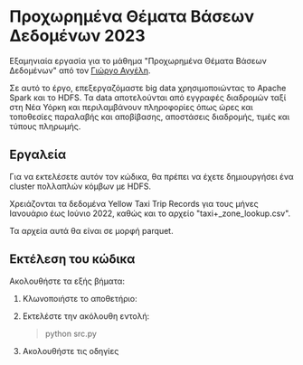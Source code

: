 # Προχωρημένα Θέματα Βάσεων Δεδομένων 2023

Εξαμηνιαία εργασία για το μάθημα "Προχωρημένα Θέματα Βάσεων Δεδομένων" από τον [Γιώργο Αγγέλη](https://github.com/ag-george).

Σε αυτό το έργο, επεξεργαζόμαστε big data χρησιμοποιώντας το Apache Spark και το HDFS. Τα data αποτελούνται από εγγραφές διαδρομών ταξί στη Νέα Υόρκη και περιλαμβάνουν πληροφορίες όπως ώρες και τοποθεσίες παραλαβής και αποβίβασης, αποστάσεις διαδρομής, τιμές και τύπους πληρωμής.

## Εργαλεία

Για να εκτελέσετε αυτόν τον κώδικα, θα πρέπει να έχετε δημιουργήσει ένα     cluster πολλαπλών κόμβων με HDFS. 

Χρειάζονται τα δεδομένα Yellow Taxi Trip Records για τους μήνες Ιανουάριο έως Ιούνιο 2022, καθώς και το αρχείο "taxi+\_zone_lookup.csv". 

Τα αρχεία αυτά θα είναι σε μορφή parquet.

## Εκτέλεση του κώδικα

Aκολουθήστε τα εξής βήματα:

1. Κλωνοποιήστε το αποθετήριο:

2. Εκτελέστε την ακόλουθη εντολή:
    > python src.py

3. Ακολουθήστε τις οδηγίες


